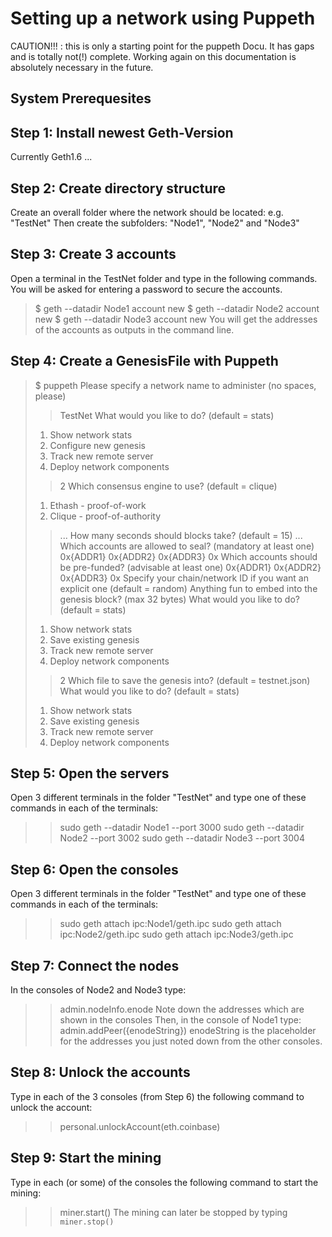 #	Setting up a network using Puppeth 
CAUTION!!! : this is only a starting point for the puppeth Docu. It has gaps and is totally not(!) complete. Working again on this documentation is absolutely necessary in the future.

## System Prerequesites

## Step 1: Install newest Geth-Version
Currently Geth1.6
...

## Step 2: Create directory structure
Create an overall folder where the network should be located: e.g. "TestNet"
Then create the subfolders: "Node1", "Node2" and "Node3"

## Step 3: Create 3 accounts
Open a terminal in the TestNet folder and type in the following commands.
You will be asked for entering a password to secure the accounts.
> $ geth --datadir Node1 account new
> $ geth --datadir Node2 account new
> $ geth --datadir Node3 account new
You will get the addresses of the accounts as outputs in the command line.

## Step 4: Create a GenesisFile with Puppeth
> $ puppeth
> Please specify a network name to administer (no spaces, please)
> > TestNet
> What would you like to do? (default = stats)
> 1. Show network stats
> 2. Configure new genesis
> 3. Track new remote server
> 4. Deploy network components
> > 2
> Which consensus engine to use? (default = clique)
> 1. Ethash - proof-of-work
> 2. Clique - proof-of-authority
> > ...
> How many seconds should blocks take? (default = 15)
> > ...
> Which accounts are allowed to seal? (mandatory at least one)
> > 0x{ADDR1}
> > 0x{ADDR2}
> > 0x{ADDR3}
> > 0x<ENTER>
> Which accounts should be pre-funded? (advisable at least one)
> > 0x{ADDR1}
> > 0x{ADDR2}
> > 0x{ADDR3}
> > 0x<ENTER>
> Specify your chain/network ID if you want an explicit one (default = random)
> > <ENTER>
> Anything fun to embed into the genesis block? (max 32 bytes)
> > <ENTER>
> What would you like to do? (default = stats)
> 1. Show network stats
> 2. Save existing genesis
> 3. Track new remote server
> 4. Deploy network components
> > 2
> Which file to save the genesis into? (default = testnet.json)
> > <ENTER>
> What would you like to do? (default = stats)
> 1. Show network stats
> 2. Save existing genesis
> 3. Track new remote server
> 4. Deploy network components
> > <CTRL-C>

## Step 5: Open the servers
Open 3 different terminals in the folder "TestNet" and type one of these commands in each of the terminals:
> > sudo geth --datadir Node1 --port 3000
> > sudo geth --datadir Node2 --port 3002
> > sudo geth --datadir Node3 --port 3004

## Step 6: Open the consoles
Open 3 different terminals in the folder "TestNet" and type one of these commands in each of the terminals:
> > sudo geth attach ipc:Node1/geth.ipc
> > sudo geth attach ipc:Node2/geth.ipc
> > sudo geth attach ipc:Node3/geth.ipc

## Step 7: Connect the nodes
In the consoles of Node2 and Node3 type:
> > admin.nodeInfo.enode
Note down the addresses which are shown in the consoles
Then, in the console of Node1 type:
> > admin.addPeer({enodeString})
enodeString is the placeholder for the addresses you just noted down from the other consoles.

## Step 8: Unlock the accounts
Type in each of the 3 consoles (from Step 6) the following command to unlock the account:
> > personal.unlockAccount(eth.coinbase)

## Step 9: Start the mining
Type in each (or some) of the consoles the following command to start the mining:
> > miner.start()
The mining can later be stopped by typing `miner.stop()`
